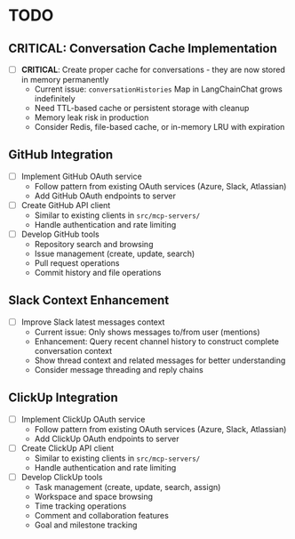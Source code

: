 # TODO

## CRITICAL: Conversation Cache Implementation

- [ ] **CRITICAL**: Create proper cache for conversations - they are now stored in memory permanently
  - Current issue: `conversationHistories` Map in LangChainChat grows indefinitely
  - Need TTL-based cache or persistent storage with cleanup
  - Memory leak risk in production
  - Consider Redis, file-based cache, or in-memory LRU with expiration

## GitHub Integration

- [ ] Implement GitHub OAuth service
  - Follow pattern from existing OAuth services (Azure, Slack, Atlassian)
  - Add GitHub OAuth endpoints to server
- [ ] Create GitHub API client
  - Similar to existing clients in `src/mcp-servers/`
  - Handle authentication and rate limiting
- [ ] Develop GitHub tools
  - Repository search and browsing
  - Issue management (create, update, search)
  - Pull request operations
  - Commit history and file operations

## Slack Context Enhancement

- [ ] Improve Slack latest messages context
  - Current issue: Only shows messages to/from user (mentions)
  - Enhancement: Query recent channel history to construct complete conversation context
  - Show thread context and related messages for better understanding
  - Consider message threading and reply chains

## ClickUp Integration

- [ ] Implement ClickUp OAuth service
  - Follow pattern from existing OAuth services (Azure, Slack, Atlassian)
  - Add ClickUp OAuth endpoints to server
- [ ] Create ClickUp API client
  - Similar to existing clients in `src/mcp-servers/`
  - Handle authentication and rate limiting
- [ ] Develop ClickUp tools
  - Task management (create, update, search, assign)
  - Workspace and space browsing
  - Time tracking operations
  - Comment and collaboration features
  - Goal and milestone tracking